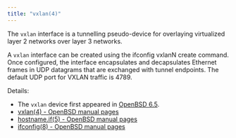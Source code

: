 ```yaml
---
title: "vxlan(4)"
---
```


The `vxlan` interface is a tunnelling pseudo-device for overlaying 
virtualized layer 2 networks over layer 3 networks.

A `vxlan` interface can be created using the ifconfig vxlanN create 
command. Once configured, the interface encapsulates and decapsulates
Ethernet frames in UDP datagrams that are exchanged with tunnel
endpoints. The default UDP port for VXLAN traffic is 4789.

Details:

* The `vxlan` device first appeared in [OpenBSD 6.5](https://openbsd.org/65.html). 
* [vxlan(4) - OpenBSD manual pages](http://man.openbsd.org/vxlan.4)
* [hostname.if(5) - OpenBSD manual pages](http://man.openbsd.org/hostname.if.5)
* [ifconfig(8) - OpenBSD manual pages](http://man.openbsd.org/ifconfig.8)
